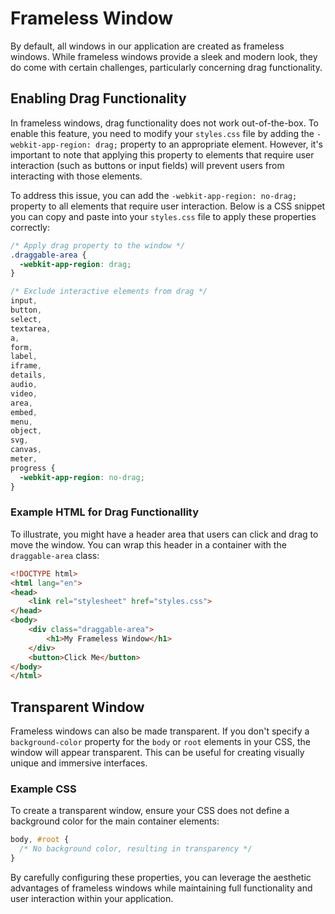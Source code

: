 # Frameless Window

By default, all windows in our application are created as frameless windows. While frameless windows provide a sleek and modern look, they do come with certain challenges, particularly concerning drag functionality.

## Enabling Drag Functionality

In frameless windows, drag functionality does not work out-of-the-box. To enable this feature, you need to modify your `styles.css` file by adding the `-webkit-app-region: drag;` property to an appropriate element. However, it's important to note that applying this property to elements that require user interaction (such as buttons or input fields) will prevent users from interacting with those elements.

To address this issue, you can add the `-webkit-app-region: no-drag;` property to all elements that require user interaction. Below is a CSS snippet you can copy and paste into your `styles.css` file to apply these properties correctly:

```css
/* Apply drag property to the window */
.draggable-area {
  -webkit-app-region: drag;
}

/* Exclude interactive elements from drag */
input,
button,
select,
textarea,
a,
form,
label,
iframe,
details,
audio,
video,
area,
embed,
menu,
object,
svg,
canvas,
meter,
progress {
  -webkit-app-region: no-drag;
}
```

### Example HTML for Drag Functionallity

To illustrate, you might have a header area that users can click and drag to move the window. You can wrap this header in a container with the `draggable-area` class:

```html
<!DOCTYPE html>
<html lang="en">
<head>
    <link rel="stylesheet" href="styles.css">
</head>
<body>
    <div class="draggable-area">
        <h1>My Frameless Window</h1>
    </div>
    <button>Click Me</button>
</body>
</html>
```

## Transparent Window

Frameless windows can also be made transparent. If you don't specify a `background-color` property for the `body` or `root` elements in your CSS, the window will appear transparent. This can be useful for creating visually unique and immersive interfaces.

### Example CSS

To create a transparent window, ensure your CSS does not define a background color for the main container elements:

```css
body, #root {
  /* No background color, resulting in transparency */
}
```

By carefully configuring these properties, you can leverage the aesthetic advantages of frameless windows while maintaining full functionality and user interaction within your application.
